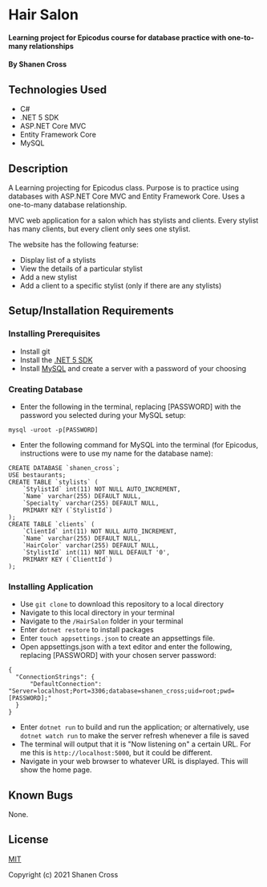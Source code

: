 # Hair Salon

#### Learning project for Epicodus course for database practice with one-to-many relationships

#### By Shanen Cross

## Technologies Used

* C#
* .NET 5 SDK
* ASP.NET Core MVC
* Entity Framework Core
* MySQL

## Description

A Learning projecting for Epicodus class. Purpose is to practice using databases with ASP.NET Core MVC and Entity Framework Core. Uses a one-to-many database relationship.

MVC web application for a salon which has stylists and clients. Every stylist has many clients, but every client only sees one stylist.

The website has the following featurse:
* Display list of a stylists
* View the details of a particular stylist
* Add a new stylist
* Add a client to a specific stylist (only if there are any stylists)

## Setup/Installation Requirements

### Installing Prerequisites
* Install git
* Install the [.NET 5 SDK](https://dotnet.microsoft.com/download/dotnet/5.0)
* Install [MySQL](https://dev.mysql.com/downloads/mysql/) and create a server with a password of your choosing

### Creating Database
* Enter the following in the terminal, replacing \[PASSWORD\] with the password you selected during your MySQL setup: 
```
mysql -uroot -p[PASSWORD]
```
* Enter the following command for MySQL into the terminal (for Epicodus, instructions were to use my name for the database name):
```
CREATE DATABASE `shanen_cross`;
USE bestaurants;
CREATE TABLE `stylists` (
    `StylistId` int(11) NOT NULL AUTO_INCREMENT,
    `Name` varchar(255) DEFAULT NULL,
    `Specialty` varchar(255) DEFAULT NULL,
    PRIMARY KEY (`StylistId`)
);
CREATE TABLE `clients` (
    `ClientId` int(11) NOT NULL AUTO_INCREMENT,
    `Name` varchar(255) DEFAULT NULL,
    `HairColor` varchar(255) DEFAULT NULL,
    `StylistId` int(11) NOT NULL DEFAULT '0',
    PRIMARY KEY (`ClienttId`)
);
```

### Installing Application
* Use ```git clone``` to download this repository to a local directory
* Navigate to this local directory in your terminal
* Navigate to the ```/HairSalon``` folder in your terminal
* Enter ```dotnet restore``` to install packages
* Enter ```touch appsettings.json``` to create an appsettings file.
* Open appsettings.json with a text editor and enter the following, replacing \[PASSWORD\] with your chosen server password:
```
{
  "ConnectionStrings": {
      "DefaultConnection": "Server=localhost;Port=3306;database=shanen_cross;uid=root;pwd=[PASSWORD];"
  }
}
```
* Enter ```dotnet run``` to build and run the application; or alternatively, use ```dotnet watch run``` to make the server refresh whenever a file is saved
* The terminal will output that it is "Now listening on" a certain URL. For me this is ```http://localhost:5000```, but it could be different.
* Navigate in your web browser to whatever URL is displayed. This will show the home page.

## Known Bugs

None.

## License

[MIT](LICENSE)

Copyright (c) 2021 Shanen Cross
